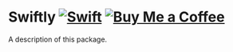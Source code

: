# Swiftly [![Swift](https://github.com/JochenBe/swiftly/actions/workflows/swift.yml/badge.svg)](https://github.com/JochenBe/swiftly/actions/workflows/swift.yml) [![Buy Me a Coffee](https://img.shields.io/badge/Buy%20Me%20a-Coffee-%23F9DE4A)](https://www.buymeacoffee.com/jochenbe)

A description of this package.
